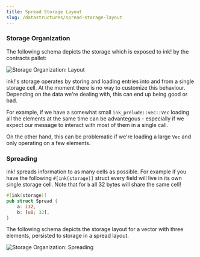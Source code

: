 ```yaml
---
title: Spread Storage Layout
slug: /datastructures/spread-storage-layout
---
```


### Storage Organization

The following schema depicts the storage which is exposed
to ink! by the contracts pallet:

<div class="schema">
    <img src="/img/kv.svg" alt="Storage Organization: Layout" />
</div>

ink!'s storage operates by storing and loading entries into and from a single storage
cell. At the moment there is no way to customize this behaviour. Depending on the data
we're dealing with, this can end up being good or bad.

For example, if we have a somewhat small `ink_prelude::vec::Vec` loading all the elements
at the same time can be advantegous - especially if we expect our message to interact
with most of them in a single call.

On the other hand, this can be problematic if we're loading a large `Vec` and only
operating on a few elements.

### Spreading

ink! spreads information to as many cells as possible. For example if you have the
following `#[ink(storage)]` struct every field will live in its own single storage cell.
Note that for `b` all 32 bytes will share the same cell!

```rust
#[ink(storage)]
pub struct Spread {
    a: i32,
    b: [u8; 32],
}
```

The following schema depicts the storage layout for a vector with three elements,
persisted to storage in a spread layout.

<div class="schema">
    <img src="/img/spread.svg" alt="Storage Organization: Spreading" />
</div>
